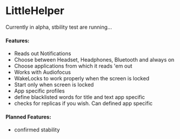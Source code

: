 # LittleHelper
Currently in alpha, stbility test are running...
#### Features:
- Reads out Notifications
- Choose between Headset, Headphones, Bluetooth and always on
- Choose applications from which it reads 'em out
- Works with Audiofocus
- WakeLocks to work properly when the screen is locked
- Start only when screen is locked
- App specific profiles
- define blacklisted words for title and text app specific
- checks for replicas if you wish. Can defined app specific

#### Planned Features:
- confirmed stability
